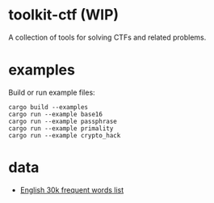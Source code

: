 toolkit-ctf (WIP)
======

A collection of tools for solving CTFs and related problems.

# examples

Build or run example files:

```console
cargo build --examples
cargo run --example base16
cargo run --example passphrase
cargo run --example primality
cargo run --example crypto_hack
```

# data

- [English 30k frequent words list](https://wortschatz.uni-leipzig.de/en/download/English)
